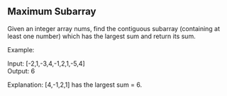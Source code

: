 ## Maximum Subarray

Given an integer array nums, find the contiguous subarray (containing at least one number) which has the largest sum and return its sum.

Example:

Input: [-2,1,-3,4,-1,2,1,-5,4]\
Output: 6

Explanation: [4,-1,2,1] has the largest sum = 6.
